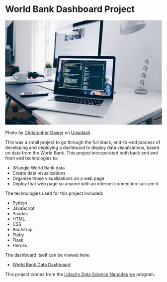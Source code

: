 # World Bank Dashboard Project

![](./img/christopher-gower-m_HRfLhgABo-unsplash.jpg)

Photo by [Christopher Gower](https://unsplash.com/@cgower?utm_source=unsplash&utm_medium=referral&utm_content=creditCopyText) on [Unsplash](https://unsplash.com/s/photos/web-development?utm_source=unsplash&utm_medium=referral&utm_content=creditCopyText)

This was a small project to go through the full stack, end-to-end process of developing and deploying a dashboard to display data visualzations, based on data from the World Bank. This project incorporated both back end and front end technologies to: 

- Wrangle World Bank data
- Create data visualizations
- Organize those visualizations on a web page
- Deploy that web page so anyone with an internet connection can see it

The technologies used for this project included:

* Python
* JavaScript
* Pandas
* HTML
* CSS
* Bootstrap
* Plotly
* Flask
* Heroku

The dashboard itself can be viewed here:

* [World Bank Data Dashboard](https://str-heroku-worldbank-webapp.herokuapp.com/)

This project comes from the [Udacity Data Science Nanodegree](https://www.udacity.com/course/data-scientist-nanodegree--nd025) program. 
